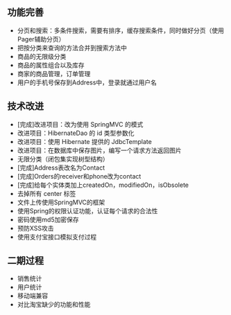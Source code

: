 ## 功能完善

* 分页和搜索：多条件搜索，需要有排序，缓存搜索条件，同时做好分页（使用Pager辅助分页）
* 把按分类来查询的方法合并到搜索方法中
* 商品的无限级分类
* 商品的属性组合以及库存
* 商家的商品管理，订单管理
* 用户的手机号保存到Address中，登录就通过用户名

## 技术改进

* [完成]改进项目：改为使用 SpringMVC 的模式
* 改进项目：HibernateDao 的 id 类型参数化
* 改进项目：使用 Hibernate 提供的 JdbcTemplate
* 改进项目：在数据库中保存图片，编写一个请求方法返回图片
* 无限分类（闭包集实现树型结构）
* [完成]Address表改名为Contact
* [完成]Orders的receiver和phone改为contact
* [完成]给每个实体类加上createdOn，modifiedOn，isObsolete
* 去掉所有 center 标签
* 文件上传使用SpringMVC的框架
* 使用Spring的权限认证功能，认证每个请求的合法性
* 密码使用md5加密保存
* 预防XSS攻击
* 使用支付宝接口模拟支付过程

## 二期过程

* 销售统计
* 用户统计
* 移动端兼容
* 对比淘宝缺少的功能和性能
